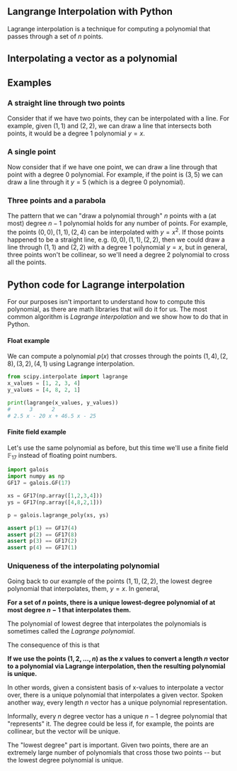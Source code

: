 ## Langrange Interpolation with Python

Lagrange interpolation is a technique for computing a polynomial that passes through a set of $n$ points.

## Interpolating a vector as a polynomial
## Examples

### A straight line through two points
Consider that if we have two points, they can be interpolated with a line. For example, given $(1, 1)$ and $(2, 2)$, we can draw a line that intersects both points, it would be a degree 1 polynomial $y = x$.

### A single point
Now consider that if we have one point, we can draw a line through that point with a degree 0 polynomial. For example, if the point is $(3, 5)$ we can draw a line through it $y = 5$ (which is a degree 0 polynomial).

### Three points and a parabola
The pattern that we can "draw a polynomial through" $n$ points with a (at most) degree $n - 1$ polynomial holds for any number of points. For example, the points $(0, 0), (1, 1), (2, 4)$ can be interpolated with $y = x^2$. If those points happened to be a straight line, e.g. $(0, 0), (1, 1), (2, 2)$, then we could draw a line through $(1, 1)$ and $(2, 2)$ with a degree 1 polynomial $y = x$, but in general, three points won't be collinear, so we'll need a degree 2 polynomial to cross all the points.

## Python code for Lagrange interpolation
For our purposes isn't important to understand how to compute this polynomial, as there are math libraries that will do it for us. The most common algorithm is *Lagrange interpolation* and we show how to do that in Python.

#### Float example
We can compute a polynomial $p(x)$ that crosses through the points $(1,4), (2,8), (3,2), (4,1)$ using Lagrange interpolation.

```python
from scipy.interpolate import lagrange
x_values = [1, 2, 3, 4]
y_values = [4, 8, 2, 1]

print(lagrange(x_values, y_values))
#      3      2
# 2.5 x - 20 x + 46.5 x - 25
```

#### Finite field example
Let's use the same polynomial as before, but this time we'll use a finite field $\mathbb{F}_{17}$ instead of floating point numbers.

```python
import galois
import numpy as np
GF17 = galois.GF(17)

xs = GF17(np.array([1,2,3,4]))
ys = GF17(np.array([4,8,2,1]))

p = galois.lagrange_poly(xs, ys)

assert p(1) == GF17(4)
assert p(2) == GF17(8)
assert p(3) == GF17(2)
assert p(4) == GF17(1)
```

### Uniqueness of the interpolating polynomial
Going back to our example of the points $(1, 1), (2, 2)$, the lowest degree polynomial that interpolates, them, $y = x$. In general,

**For a set of $n$ points, there is a unique lowest-degree polynomial of at most degree $n - 1$ that interpolates them.**

The polynomial of lowest degree that interpolates the polynomials is sometimes called the *Lagrange polynomial*.

The consequence of this is that

**If we use the points $(1,2,...,n)$ as the $x$ values to convert a length $n$ vector to a polynomial via Lagrange interpolation, then the resulting polynomial is unique.**

In other words, given a consistent basis of x-values to interpolate a vector over, there is a unique polynomial that interpolates a given vector. Spoken another way, every length $n$ vector has a unique polynomial representation.

Informally, every $n$ degree vector has a unique $n - 1$ degree polynomial that "represents" it. The degree could be less if, for example, the points are collinear, but the vector will be unique.

The "lowest degree" part is important. Given two points, there are an extremely large number of polynomials that cross those two points -- but the lowest degree polynomial is unique.
